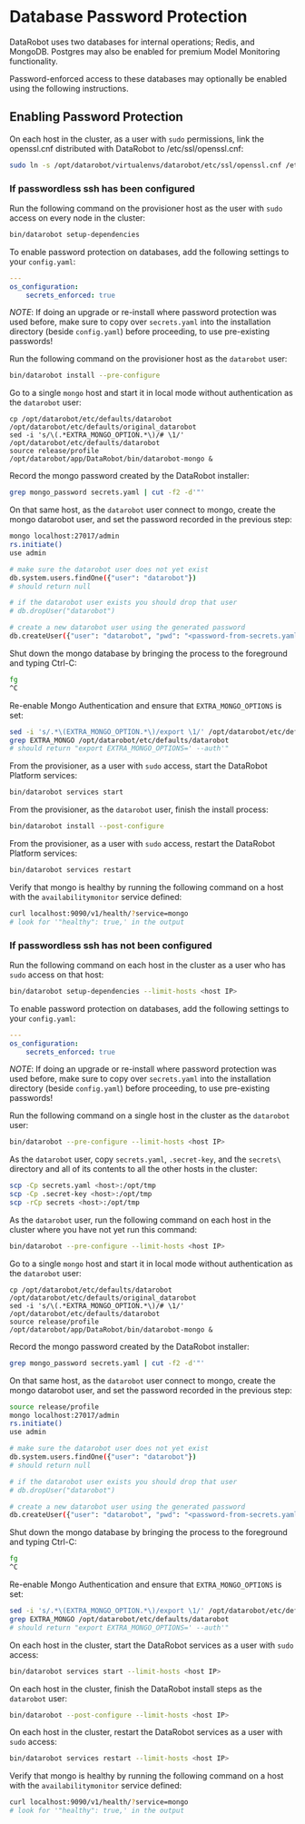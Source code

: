# Database Password Protection

DataRobot uses two databases for internal operations; Redis, and MongoDB.
Postgres may also be enabled for premium Model Monitoring functionality.

Password-enforced access to these databases may optionally be enabled using the following instructions.

## Enabling Password Protection

On each host in the cluster, as a user with `sudo` permissions, link the openssl.cnf distributed with DataRobot to /etc/ssl/openssl.cnf:
```bash
sudo ln -s /opt/datarobot/virtualenvs/datarobot/etc/ssl/openssl.cnf /etc/ssl/openssl.cnf
```

### If passwordless ssh has been configured

Run the following command on the provisioner host as the user with `sudo` access on every node in the cluster:
```bash
bin/datarobot setup-dependencies
```

To enable password protection on databases, add the following settings to your `config.yaml`:
```yaml
---
os_configuration:
    secrets_enforced: true
```

*NOTE*: If doing an upgrade or re-install where password protection was used before,
make sure to copy over `secrets.yaml` into the installation directory (beside
`config.yaml`) before proceeding, to use pre-existing passwords!

Run the following command on the provisioner host as the `datarobot` user:
```bash
bin/datarobot install --pre-configure
```

Go to a single `mongo` host and start it in local mode without authentication as the `datarobot` user:
```
cp /opt/datarobot/etc/defaults/datarobot /opt/datarobot/etc/defaults/original_datarobot
sed -i 's/\(.*EXTRA_MONGO_OPTION.*\)/# \1/' /opt/datarobot/etc/defaults/datarobot
source release/profile
/opt/datarobot/app/DataRobot/bin/datarobot-mongo &
```

Record the mongo password created by the DataRobot installer:
```bash
grep mongo_password secrets.yaml | cut -f2 -d'"'
```

On that same host, as the `datarobot` user connect to mongo, create the mongo datarobot user, and set the password recorded in the previous step:
```bash
mongo localhost:27017/admin
rs.initiate()
use admin

# make sure the datarobot user does not yet exist
db.system.users.findOne({"user": "datarobot"})
# should return null

# if the datarobot user exists you should drop that user
# db.dropUser("datarobot")

# create a new datarobot user using the generated password
db.createUser({"user": "datarobot", "pwd": "<password-from-secrets.yaml>", "roles": [ "root" ]})
```

Shut down the mongo database by bringing the process to the foreground and typing Ctrl-C:
```bash
fg
^C
```

Re-enable Mongo Authentication and ensure that `EXTRA_MONGO_OPTIONS` is set:
```bash
sed -i 's/.*\(EXTRA_MONGO_OPTION.*\)/export \1/' /opt/datarobot/etc/defaults/datarobot
grep EXTRA_MONGO /opt/datarobot/etc/defaults/datarobot
# should return "export EXTRA_MONGO_OPTIONS=' --auth'"
```

From the provisioner, as a user with `sudo` access, start the DataRobot Platform services:
```bash
bin/datarobot services start
```

From the provisioner, as the `datarobot` user, finish the install process:
```bash
bin/datarobot install --post-configure
```

From the provisioner, as a user with `sudo` access, restart the DataRobot Platform services:
```bash
bin/datarobot services restart
```

Verify that mongo is healthy by running the following command on a host with the `availabilitymonitor` service defined:
```bash
curl localhost:9090/v1/health/?service=mongo
# look for '"healthy": true,' in the output
```

### If passwordless ssh has not been configured

Run the following command on each host in the cluster as a user who has `sudo` access on that host:
```bash
bin/datarobot setup-dependencies --limit-hosts <host IP>
```

To enable password protection on databases, add the following settings to your `config.yaml`:
```yaml
---
os_configuration:
    secrets_enforced: true
```

*NOTE*: If doing an upgrade or re-install where password protection was used before,
make sure to copy over `secrets.yaml` into the installation directory (beside
`config.yaml`) before proceeding, to use pre-existing passwords!

Run the following command on a single host in the cluster as the `datarobot` user:
```bash
bin/datarobot --pre-configure --limit-hosts <host IP>
```

As the `datarobot` user, copy `secrets.yaml`, `.secret-key`, and the `secrets\` directory and all of its contents to all the other hosts in the cluster:
```bash
scp -Cp secrets.yaml <host>:/opt/tmp
scp -Cp .secret-key <host>:/opt/tmp
scp -rCp secrets <host>:/opt/tmp
```

As the `datarobot` user, run the following command on each host in the cluster where you have not yet run this command:
```bash
bin/datarobot --pre-configure --limit-hosts <host IP>
```

Go to a single `mongo` host and start it in local mode without authentication as the `datarobot` user:
```
cp /opt/datarobot/etc/defaults/datarobot /opt/datarobot/etc/defaults/original_datarobot
sed -i 's/\(.*EXTRA_MONGO_OPTION.*\)/# \1/' /opt/datarobot/etc/defaults/datarobot
source release/profile
/opt/datarobot/app/DataRobot/bin/datarobot-mongo &
```

Record the mongo password created by the DataRobot installer:
```bash
grep mongo_password secrets.yaml | cut -f2 -d'"'
```

On that same host, as the `datarobot` user connect to mongo, create the mongo datarobot user, and set the password recorded in the previous step:
```bash
source release/profile
mongo localhost:27017/admin
rs.initiate()
use admin

# make sure the datarobot user does not yet exist
db.system.users.findOne({"user": "datarobot"})
# should return null

# if the datarobot user exists you should drop that user
# db.dropUser("datarobot")

# create a new datarobot user using the generated password
db.createUser({"user": "datarobot", "pwd": "<password-from-secrets.yaml>", "roles": [ "root" ]})
```

Shut down the mongo database by bringing the process to the foreground and typing Ctrl-C:
```bash
fg
^C
```

Re-enable Mongo Authentication and ensure that `EXTRA_MONGO_OPTIONS` is set:
```bash
sed -i 's/.*\(EXTRA_MONGO_OPTION.*\)/export \1/' /opt/datarobot/etc/defaults/datarobot
grep EXTRA_MONGO /opt/datarobot/etc/defaults/datarobot
# should return "export EXTRA_MONGO_OPTIONS=' --auth'"
```

On each host in the cluster, start the DataRobot services as a user with `sudo` access:
```bash
bin/datarobot services start --limit-hosts <host IP>
```

On each host in the cluster, finish the DataRobot install steps as the `datarobot` user:
```bash
bin/datarobot --post-configure --limit-hosts <host IP>
```

On each host in the cluster, restart the DataRobot services as a user with `sudo` access:
```bash
bin/datarobot services restart --limit-hosts <host IP>
```

Verify that mongo is healthy by running the following command on a host with the `availabilitymonitor` service defined:
```bash
curl localhost:9090/v1/health/?service=mongo
# look for '"healthy": true,' in the output
```
